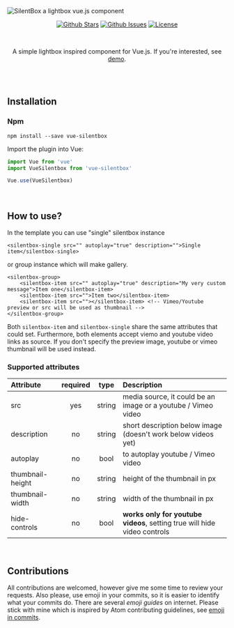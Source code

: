 <img src="https://silentbox.silencesys.com/images/logo-02.png" alt="SilentBox a lightbox vue.js component"/>

<p align="center">
<a href="https://github.com/silencesys/silentbox/stargazers"><img src="https://img.shields.io/github/stars/silencesys/silentbox.svg?color=08AEEA&labelColor=169DC1&style=flat-square" alt="Github Stars"></a> <a href="https://github.com/silencesys/silentbox/issues"><img src="https://img.shields.io/github/issues/silencesys/silentbox.svg?style=flat-square&labelColor=25ADA3&color=4CC1B8" alt="Github Issues"></a> <a href="https://github.com/silencesys/silentbox/blob/master/license.md"><img src="https://img.shields.io/github/license/silencesys/silentbox.svg?color=2AC47A&labelColor=389367&style=flat-square" alt="License"></a>
</p>
<br>
<p align="center">
A simple lightbox inspired component for Vue.js. If you're interested, see <a href="https://silentbox.silencesys.com">demo</a>.
</p>

<br>
<br>




## Installation
### Npm
```
npm install --save vue-silentbox
```
Import the plugin into Vue:
```js
import Vue from 'vue'
import VueSilentbox from 'vue-silentbox'

Vue.use(VueSilentbox)
```

<br>

## How to use?
In the template you can use "single" silentbox instance
```vue
<silentbox-single src="" autoplay="true" description="">Single item</silentbox-single>
```
or group instance which will make gallery.
```vue
<silentbox-group>
    <silentbox-item src="" autoplay="true" description="My very custom message">Item one</silentbox-item>
    <silentbox-item src="">Item two</silentbox-item>
    <silentbox-item src=""></silentbox-item> <!-- Vimeo/Youtube preview or src will be used as thumbnail -->
</silentbox-group>
```
Both `silentbox-item` and `silentbox-single` share the same attributes that could set. Furthermore, both
elements accept viemo and youtube video links as source. If you don't specify the preview image, youtube or vimeo  
thumbnail will be used instead.

### Supported attributes 

| Attribute | required | type | Description |
|:------| :------: | :------: |:------|
| src | yes | string |media source, it could be an image or a youtube / Vimeo video |
| description | no | string | short description below image (doesn't work below videos yet) |
| autoplay | no | bool| to autoplay youtube / Vimeo video |
| thumbnail-height | no | string | height of the thumbnail in px |
| thumbnail-width | no | string | width of the thumbnail in px |
| hide-controls | no | bool | **works only for youtube videos**, setting true will hide video controls |

<br>

## Contributions

All contributions are welcomed, however give me some time to review your requests. Also please, use emoji in your commits, so it is easier to identify what your commits do. 
There are several _emoji guides_ on internet. Please stick with mine which is inspired by Atom contributing guidelines, see [emoji in commits](https://gist.github.com/silencesys/2ede032fe31fed95434aff10d29cabbf).